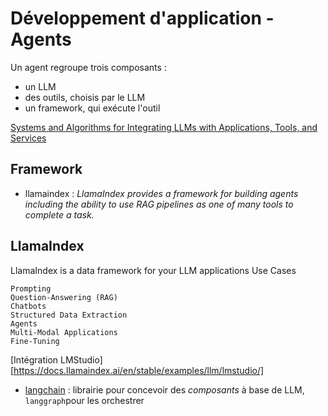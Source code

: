 # Développement d'application - Agents

Un agent regroupe trois composants :

* un LLM
* des outils, choisis par le LLM
* un framework, qui exécute l'outil

[Systems and Algorithms for Integrating LLMs with Applications, Tools, and Services](https://gorilla.cs.berkeley.edu/)

## Framework

* llamaindex : *LlamaIndex provides a framework for building agents including the ability to use RAG pipelines as one of many tools to complete a task.*
## LlamaIndex

LlamaIndex is a data framework for your LLM applications 
Use Cases

    Prompting
    Question-Answering (RAG)
    Chatbots
    Structured Data Extraction
    Agents
    Multi-Modal Applications
    Fine-Tuning

[Intégration LMStudio][https://docs.llamaindex.ai/en/stable/examples/llm/lmstudio/]

* [langchain](https://python.langchain.com/docs/concepts/) : librairie pour concevoir des *composants* à base de LLM, `langgraph`pour les orchestrer
